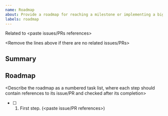```yaml
---
name: Roadmap
about: Provide a roadmap for reaching a milestone or implementing a big feature.
labels: roadmap
---
```


Related to <paste issues/PRs references>  

<Remove the lines above if there are no related issues/PRs>




## Summary

<Summarize the meaning and the purpose of this roadmap>




## Roadmap

<Describe the roadmap as a numbered task list, where each step should contain references to its issue/PR and checked after its completion>

- [ ] 1. First step. (<paste issue/PR references>)
